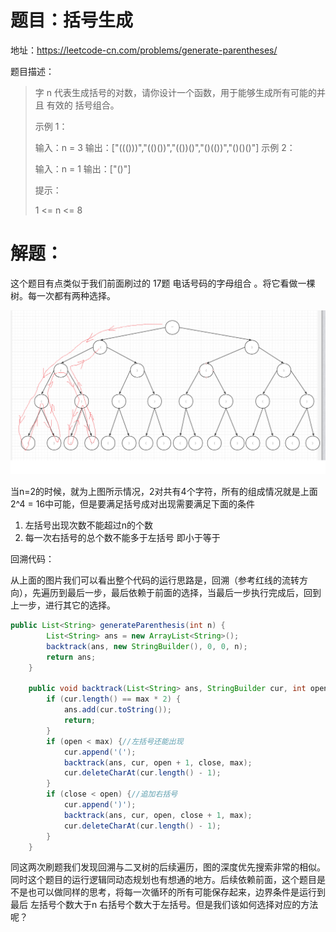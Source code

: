 # 题目：括号生成

地址：https://leetcode-cn.com/problems/generate-parentheses/

题目描述：

> 字 n 代表生成括号的对数，请你设计一个函数，用于能够生成所有可能的并且 有效的 括号组合。
>
>  
>
> 示例 1：
>
> 输入：n = 3
> 输出：["((()))","(()())","(())()","()(())","()()()"]
> 示例 2：
>
> 输入：n = 1
> 输出：["()"]
>
>
> 提示：
>
> 1 <= n <= 8



# 解题：

这个题目有点类似于我们前面刷过的 17题 电话号码的字母组合 。将它看做一棵树。每一次都有两种选择。

![](括号二叉树.png)

当n=2的时候，就为上图所示情况，2对共有4个字符，所有的组成情况就是上面 2^4 = 16中可能，但是要满足括号成对出现需要满足下面的条件

1. 左括号出现次数不能超过n的个数
2. 每一次右括号的总个数不能多于左括号 即小于等于 



回溯代码：

从上面的图片我们可以看出整个代码的运行思路是，回溯（参考红线的流转方向），先遍历到最后一步，最后依赖于前面的选择，当最后一步执行完成后，回到上一步，进行其它的选择。

```java
public List<String> generateParenthesis(int n) {
        List<String> ans = new ArrayList<String>();
        backtrack(ans, new StringBuilder(), 0, 0, n);
        return ans;
    }

    public void backtrack(List<String> ans, StringBuilder cur, int open, int close, int max) {
        if (cur.length() == max * 2) {
            ans.add(cur.toString());
            return;
        }
        if (open < max) {//左括号还能出现
            cur.append('(');
            backtrack(ans, cur, open + 1, close, max);
            cur.deleteCharAt(cur.length() - 1);
        }
        if (close < open) {//追加右括号
            cur.append(')');
            backtrack(ans, cur, open, close + 1, max);
            cur.deleteCharAt(cur.length() - 1);
        }
    }
```

同这两次刷题我们发现回溯与二叉树的后续遍历，图的深度优先搜索非常的相似。同时这个题目的运行逻辑同动态规划也有想通的地方。后续依赖前面，这个题目是不是也可以做同样的思考，将每一次循环的所有可能保存起来，边界条件是运行到最后  左括号个数大于n 右括号个数大于左括号。但是我们该如何选择对应的方法呢？